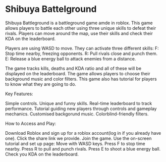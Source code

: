 # Shibuya Battelground

Shibuya Battleground is a battleground game amde in roblox. This game allows players to battle each other using three unique skills to defeat their rivals. Players can move around the map, use their skills and check their KDA on the leaderboard.


Players are using WASD to move.
They can activate three different skills:
F: Stop time nearby, freezing opponents.
R: Pull rivals close and punch them.
E: Release a blue energy ball to attack enemies from a distance.

The game tracks kills, deaths and KDA ratio and all of these will be displayed on the leaderboard.
The game allows players to choose their background music and color filters.
This game also has tutorial for players to know what they are going to do.

Key Features:

Simple controls.
Unique and funny skills.
Real-time leaderboard to track performance.
Tutorial guiding new players through controls and gameplay mechanics.
Customised backgorund music.
Colorblind-friendly filters.



How to Access and Play:

Download Roblox and sign up for a roblox account(log in if you already have one).
Click the share link we provide.
Join the game.
Use the on-screen tutorial and set up page:
Move with WASD keys.
Press F to stop time nearby.
Press R to pull and punch rivals.
Press E to shoot a blue energy ball.
Check you KDA on the leaderboard.
